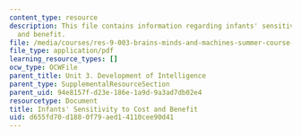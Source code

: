 ```yaml
---
content_type: resource
description: This file contains information regarding infants' sensitivity to cost
  and benefit.
file: /media/courses/res-9-003-brains-minds-and-machines-summer-course-summer-2015/d655fd70d1880f79aed14110cee90d41_MITRES_9_003SUM15_sem3_som.pdf
file_type: application/pdf
learning_resource_types: []
ocw_type: OCWFile
parent_title: Unit 3. Development of Intelligence
parent_type: SupplementalResourceSection
parent_uid: 94e8157f-d23e-186e-1a9d-9a3ad7db02e4
resourcetype: Document
title: Infants' Sensitivity to Cost and Benefit
uid: d655fd70-d188-0f79-aed1-4110cee90d41
---
```

